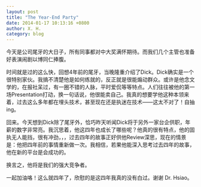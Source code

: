 ```yaml
---
layout: post
title: "The Year-End Party"
date: 2014-01-17 10:13:16 +0800
author: X. H.
category: blog
---
```

今天是公司尾牙的大日子，所有同事都对中大奖满怀期待。而我们几个主管也准备好表演闹剧以博同仁捧腹。

时间就是过的这么快，回想4年前的尾牙，当晚隆重介绍了Dick。Dick确实是一个很特别家伙。我搞不清楚他是如何练就的，反正就是很能煽动群众。或许是他念文学的，在报社呆过，有一圈不错的人脉，平时爱侃等等特点。人们往往被他的第一场Presentation打动，换一句话说，他很能卖自己。我真的想要学他这种本领来着，过去这么多年都在埋头技术，甚至现在还是执迷在技术——这太不对了！自抽ing。

回来。今天想到Dick除了尾牙外，恰巧昨天听闻Dick将于另外一家台企供职，年薪的数字非常亮。我沉思着，他这四年也成长了哪些呢？他真的很有特点，他的固执无人能挡，很有冲劲，，，过去四年的故事正好供他Review深思，现在的情景是：他把四年前的事情重新做一次。我相信，若果他能深入思考过去四年的故事，他在新的平台是会成功的。

换言之，他将是我们的强大竞争者。

一起加油咯！这么就四年了，欣慰的是这四年我真的没有白过。谢谢 Dr. Hsiao。
